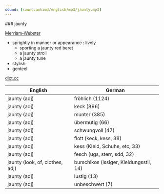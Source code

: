 ```yaml
---
sound: [sound:ankimd/english/mp3/jaunty.mp3]
---
```


\### jaunty

[Merriam-Webster](https://www.merriam-webster.com/dictionary/jaunty)

- sprightly in manner or appearance : lively
    - sporting a jaunty red beret
    - a jaunty stroll
    - a jaunty tune
- stylish
- genteel

[dict.cc](https://www.dict.cc/jaunty)

| English        | German       |
| -------------- | ------------ |
| jaunty (adj) | fröhlich (1124) |
| jaunty (adj) | keck (896) |
| jaunty (adj) | munter (385) |
| jaunty (adj) | übermütig (66) |
| jaunty (adj) | schwungvoll (47) |
| jaunty (adj) | flott (keck, kess, 38) |
| jaunty (adj) | kess (Kleid, Schuhe, etc, 33) |
| jaunty (adj) | fesch (ugs, sterr, sdd, 32) |
| jaunty (look, of, clothes, adj) | burschikos (lssiger, Kleidungsstil, 14) |
| jaunty (adj) | lustig (13) |
| jaunty (adj) | unbeschwert (7) |

